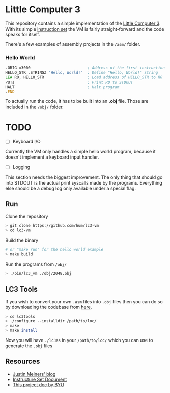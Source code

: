 # Little Computer 3
This repository contains a simple implementation of the [Little Computer 3](https://en.wikipedia.org/wiki/Little_Computer_3). With its simple [instruction set](https://www.jmeiners.com/lc3-vm/supplies/lc3-isa.pdf) the VM is fairly straight-forward and the code speaks for itself.

There's a few examples of assembly projects in the `/asm/` folder.

### Hello World
```asm
.ORIG x3000                         ; Address of the first instruction
HELLO_STR .STRINGZ "Hello, World!"  ; Define "Hello, World!" string
LEA R0, HELLO_STR                   ; Load address of HELLO_STR to R0
PUTs                                ; Print R0 to STDOUT
HALT                                ; Halt program
.END
```

To actually run the code, it has to be built into an **.obj** file. Those are included in the `/obj/` folder.

# TODO
- [ ] Keyboard I/O

Currently the VM only handles a simple hello world program, because it doesn't implement a keyboard input handler.

- [ ] Logging

This section needs the biggest improvement. The only thing that should go into STDOUT is the actual print syscalls made by the programs. Everything else should be a debug log only available under a special flag.

## Run
Clone the repository
```bash
> git clone https://github.com/hum/lc3-vm
> cd lc3-vm
```

Build the binary
```bash
# or "make run" for the hello world example
> make build
```

Run the programs from `/obj/`
```bash
> ./bin/lc3_vm ./obj/2048.obj
```

## LC3 Tools
If you wish to convert your own `.asm` files into `.obj` files then you can do so by downloading the codebase from [here](https://highered.mheducation.com/sites/0072467509/student_view0/lc-3_simulator.html).
```bash
> cd lc3tools
> ./configure --installdir /path/to/loc/
> make
> make install
```
Now you will have `./lc3as` in your `/path/to/loc/` which you can use to generate the `.obj` files

## Resources
- [Justin Meiners' blog](https://www.jmeiners.com/lc3-vm)
- [Instructure Set Document](https://www.jmeiners.com/lc3-vm/supplies/lc3-isa.pdf)
- [This project doc by BYU](https://students.cs.byu.edu/~cs345ta/labs/P4-Virtual%20Memory.html)
